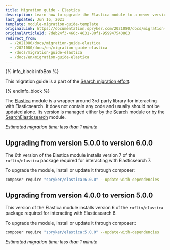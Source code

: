 ```yaml
---
title: Migration guide - Elastica
description: Learn how to upgrade the Elastica module to a newer version
last_updated: Jun 16, 2021
template: module-migration-guide-template
originalLink: https://documentation.spryker.com/2021080/docs/migration-guide-elastica
originalArticleId: 7deb24f3-466c-4631-80f1-959947540863
redirect_from:
  - /2021080/docs/migration-guide-elastica
  - /2021080/docs/en/migration-guide-elastica
  - /docs/migration-guide-elastica
  - /docs/en/migration-guide-elastica
---
```


{% info_block infoBox %}

This migration guide is a part of the [Search migration effort](/docs/scos/dev/migration-concepts/search-migration-concept/search-migration-concept.html).

{% endinfo_block %}

The [Elastica](https://github.com/spryker/elastica) module is a wrapper around 3rd-party library for interacting with Elasticsearch. It does not contain any code and usually should not be updated alone. Its version is managed either by the [Search](https://github.com/spryker/search) module or by the [SearchElasticsearch](https://github.com/spryker/search-elasticsearch) module.

*Estimated migration time: less than 1 minute*

## Upgrading from version 5.0.0 to version 6.0.0

The 6th version of the Elastica module installs version 7 of the `ruflin/elastica` package required for interacting with Elasticsearch 7.

To upgrade the module, install or update it through composer:

```bash
composer require "spryker/elastica:6.0.0" --update-with-dependencies
```

## Upgrading from version 4.0.0 to version 5.0.0

This version of the Elastica module installs version 6 of the `ruflin/elastica` package required for interacting with Elasticsearch 6.

To upgrade the module, install or update it through composer::

```bash
composer require "spryker/elastica:5.0.0" --update-with-dependencies
```

*Estimated migration time: less than 1 minute*
